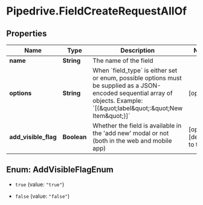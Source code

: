 # Pipedrive.FieldCreateRequestAllOf

## Properties

Name | Type | Description | Notes
------------ | ------------- | ------------- | -------------
**name** | **String** | The name of the field | 
**options** | **String** | When &#x60;field_type&#x60; is either set or enum, possible options must be supplied as a JSON-encoded sequential array of objects. Example: &#x60;[{\&quot;label\&quot;:\&quot;New Item\&quot;}]&#x60; | [optional] 
**add_visible_flag** | **Boolean** | Whether the field is available in the &#39;add new&#39; modal or not (both in the web and mobile app) | [optional] [default to true]



## Enum: AddVisibleFlagEnum


* `true` (value: `"true"`)

* `false` (value: `"false"`)




